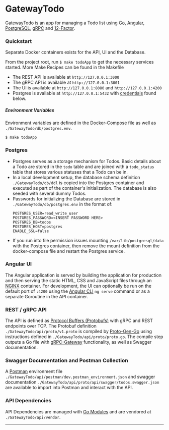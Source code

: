 # GatewayTodo
GatewayTodo is an app for managing a Todo list using [Go](https://golang.org/), [Angular](https://angular.io/), [PostgreSQL](https://www.postgresql.org/), [gRPC](https://grpc.io/) and [12-Factor](https://12factor.net/).

### Quickstart
Separate Docker containers exists for the API, UI and the Database.

From the project root, run `$ make todoApp` to get the necessary services started. More Make Recipes can be found in the Makefile

- The REST API is available at `http://127.0.0.1:3000`
- The gRPC API is available at `http://127.0.0.1:3001`
- The UI is available at `http://127.0.0.1:8080` and `http://127.0.0.1:4200`
- Postgres is available at `http://127.0.0.1:5432` with [credentials](###Postgres) found below.

##### Environment Variables
Environment variables are defined in the Docker-Compose file as well as `./GatewayTodo/db/postgres.env`.
```
$ make todoApp
```

### Postgres
- Postgres serves as a storage mechanism for Todos. Basic details about a Todo are stored in the `todo` table and are joined with a `todo_status` table that stores various statuses that a Todo can be in.
- In a local development setup, the database schema definition `./GatewayTodo/db/ddl` is copied into the Postgres container and executed as part of the container's initialization. The database is also seeded with several dummy Todos.
- Passwords for initializing the Database are stored in `./GatewayTodo/db/postgres.env` in the format of:
    ```
    POSTGRES_USER=read_write_user
    POSTGRES_PASSWORD=<INSERT PASSWORD HERE>
    POSTGRES_DB=todos
    POSTGRES_HOST=postgres
    ENABLE_SSL=false
    ```
- If you run into file permission issues mounting `/var/lib/postgresql/data` with the Postgres container, then remove the mount definition from the docker-compose file and restart the Postgres service.

### Angular UI
The Angular application is served by building the application for production and then serving the static HTML, CSS and JavaScript files through an [NGINX](https://www.nginx.com/) container. For development, the UI can optionally be run on the default port of `:4200` using the [Angular CLI](https://cli.angular.io/) `ng serve` command or as a separate Goroutine in the API container.

### REST / gRPC API 
The API is defined as [Protocol Buffers (Protobufs)](https://developers.google.com/protocol-buffers/docs/proto) with gRPC and REST endpoints over TCP. The Protobuf definition `./GatewayTodo/api/proto/v1.proto` is compiled by [Proto-Gen-Go](https://github.com/golang/protobuf/tree/master/protoc-gen-go) using instructions defined in `./GatewayTodo/api/proto/proto.go`. The compile step outputs a Go file with [gRPC-Gateway](https://github.com/grpc-ecosystem/grpc-gateway) functionality, as well as Swagger documentation.

### Swagger Documentation and Postman Collection
A [Postman](https://www.postman.com/) environment file `./GatewayTodo/api/postman/dev.postman_environment.json` and swagger documentation `./GatewayTodo/api/proto/api/swagger/todos.swagger.json` are available to import into Postman and interact with the API.


### API Dependencies
API Dependencies are managed with [Go Modules](https://blog.golang.org/using-go-modules) and are vendored at `./GatewayTodo/api/vendor`.

---
